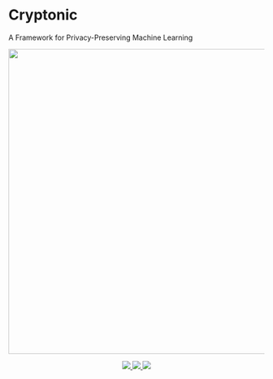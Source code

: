 # Cryptonic
A Framework for Privacy-Preserving Machine Learning
<!-- product name logo -->
  <img width=600 src="https://user-images.githubusercontent.com/5758427/177340641-f152edb7-1957-49a3-86ab-246774701aab.png">

<p align="center">
<!-- Version badge using shields.io -->
  <a href="https://github.com/zama-ai/concrete/releases">
    <img src="https://img.shields.io/github/v/release/zama-ai/concrete?style=flat-square">
  </a>
<!-- Link to docs badge using shields.io -->
  <a href="https://docs.zama.ai/concrete">
    <img src="https://img.shields.io/badge/read-documentation-yellow?style=flat-square">
  </a>
<!-- Link to tutorials badge using shields.io -->
  <a href="https://docs.zama.ai/concrete/tutorials">
    <img src="https://img.shields.io/badge/tutorials-and%20demos-orange?style=flat-square">
  </a>
